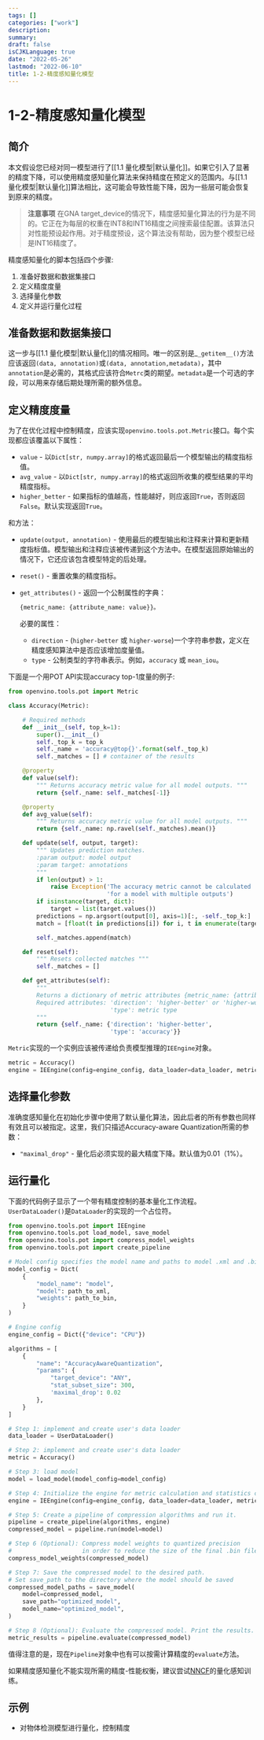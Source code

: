 ```yaml
---
tags: []
categories: ["work"]
description:
summary:
draft: false
isCJKLanguage: true
date: "2022-05-26"
lastmod: "2022-06-10"
title: 1-2-精度感知量化模型
---
```


# 1-2-精度感知量化模型

## 简介

本文假设您已经对同一模型进行了[[1.1 量化模型|默认量化]]。如果它引入了显著的精度下降，可以使用精度感知量化算法来保持精度在预定义的范围内。与[[1.1 量化模型|默认量化]]算法相比，这可能会导致性能下降，因为一些层可能会恢复到原来的精度。

> **注意事项**
> 在GNA target_device的情况下，精度感知量化算法的行为是不同的。它正在为每层的权重在INT8和INT16精度之间搜索最佳配置。该算法只对性能预设起作用。对于精度预设，这个算法没有帮助，因为整个模型已经是INT16精度了。

精度感知量化的脚本包括四个步骤:

1. 准备好数据和数据集接口
2. 定义精度度量
3. 选择量化参数
4. 定义并运行量化过程

## 准备数据和数据集接口

这一步与[[1.1 量化模型|默认量化]]的情况相同。唯一的区别是_`_getitem__()`方法应该返回`(data, annotation)`或`(data, annotation,metadata)`，其中`annotation`是必需的，其格式应该符合`Metrc`类的期望。`metadata`是一个可选的字段，可以用来存储后期处理所需的额外信息。

## 定义精度度量

为了在优化过程中控制精度，应该实现`openvino.tools.pot.Metric`接口。每个实现都应该覆盖以下属性：

- `value` - 以`Dict[str, numpy.array]`的格式返回最后一个模型输出的精度指标值。
- `avg_value` - 以`Dict[str, numpy.array]`的格式返回所收集的模型结果的平均精度指标。
- `higher_better` - 如果指标的值越高，性能越好，则应返回`True`，否则返回`False`。默认实现返回`True`。

和方法：

- `update(output, annotation)` - 使用最后的模型输出和注释来计算和更新精度指标值。模型输出和注释应该被传递到这个方法中。在模型返回原始输出的情况下，它还应该包含模型特定的后处理。

- `reset()` - 重置收集的精度指标。

- `get_attributes()` - 返回一个公制属性的字典：
  ```python
  {metric_name: {attribute_name: value}}。
  ```
  必要的属性：
  - `direction` - (`higher-better` 或 `higher-worse`)一个字符串参数，定义在精度感知算法中是否应该增加度量值。
  - `type` - 公制类型的字符串表示。例如，`accuracy` 或 `mean_iou`。

下面是一个用POT API实现accuracy top-1度量的例子:

```python
from openvino.tools.pot import Metric

class Accuracy(Metric):

    # Required methods
    def __init__(self, top_k=1):
        super().__init__()
        self._top_k = top_k
        self._name = 'accuracy@top{}'.format(self._top_k)
        self._matches = [] # container of the results

    @property
    def value(self):
        """ Returns accuracy metric value for all model outputs. """
        return {self._name: self._matches[-1]}

    @property
    def avg_value(self):
        """ Returns accuracy metric value for all model outputs. """
        return {self._name: np.ravel(self._matches).mean()}

    def update(self, output, target):
        """ Updates prediction matches.
        :param output: model output
        :param target: annotations
        """
        if len(output) > 1:
            raise Exception('The accuracy metric cannot be calculated '
                            'for a model with multiple outputs')
        if isinstance(target, dict):
            target = list(target.values())
        predictions = np.argsort(output[0], axis=1)[:, -self._top_k:]
        match = [float(t in predictions[i]) for i, t in enumerate(target)]

        self._matches.append(match)

    def reset(self):
        """ Resets collected matches """
        self._matches = []

    def get_attributes(self):
        """
        Returns a dictionary of metric attributes {metric_name: {attribute_name: value}}.
        Required attributes: 'direction': 'higher-better' or 'higher-worse'
                             'type': metric type
        """
        return {self._name: {'direction': 'higher-better',
                             'type': 'accuracy'}}
```

`Metric`实现的一个实例应该被传递给负责模型推理的`IEEngine`对象。

```python
metric = Accuracy()
engine = IEEngine(config=engine_config, data_loader=data_loader, metric=metric)
```

## 选择量化参数

准确度感知量化在初始化步骤中使用了默认量化算法，因此后者的所有参数也同样有效且可以被指定。这里，我们只描述Accuracy-aware Quantization所需的参数：

- `"maximal_drop"` - 量化后必须实现的最大精度下降。默认值为0.01（1%）。

## 运行量化

下面的代码例子显示了一个带有精度控制的基本量化工作流程。`UserDataLoader()`是`DataLoader`的实现的一个占位符。

```python
from openvino.tools.pot import IEEngine
from openvino.tools.pot load_model, save_model
from openvino.tools.pot import compress_model_weights
from openvino.tools.pot import create_pipeline

# Model config specifies the model name and paths to model .xml and .bin file
model_config = Dict(
    {
        "model_name": "model",
        "model": path_to_xml,
        "weights": path_to_bin,
    }
)

# Engine config
engine_config = Dict({"device": "CPU"})

algorithms = [
    {
        "name": "AccuracyAwareQuantization",
        "params": {
            "target_device": "ANY",
            "stat_subset_size": 300,
            'maximal_drop': 0.02
        },
    }
]

# Step 1: implement and create user's data loader
data_loader = UserDataLoader()

# Step 2: implement and create user's data loader
metric = Accuracy()

# Step 3: load model
model = load_model(model_config=model_config)

# Step 4: Initialize the engine for metric calculation and statistics collection.
engine = IEEngine(config=engine_config, data_loader=data_loader, metric=metric)

# Step 5: Create a pipeline of compression algorithms and run it.
pipeline = create_pipeline(algorithms, engine)
compressed_model = pipeline.run(model=model)

# Step 6 (Optional): Compress model weights to quantized precision
#                    in order to reduce the size of the final .bin file.
compress_model_weights(compressed_model)

# Step 7: Save the compressed model to the desired path.
# Set save_path to the directory where the model should be saved
compressed_model_paths = save_model(
    model=compressed_model,
    save_path="optimized_model",
    model_name="optimized_model",
)

# Step 8 (Optional): Evaluate the compressed model. Print the results.
metric_results = pipeline.evaluate(compressed_model)
```

值得注意的是，现在`Pipeline`对象中也有可以按需计算精度的`evaluate`方法。

如果精度感知量化不能实现所需的精度-性能权衡，建议尝试[NNCF](https://docs.openvino.ai/latest/docs_nncf_introduction.html#doxid-docs-nncf-introduction)的量化感知训练。

## 示例

- 对物体检测模型进行量化，控制精度
